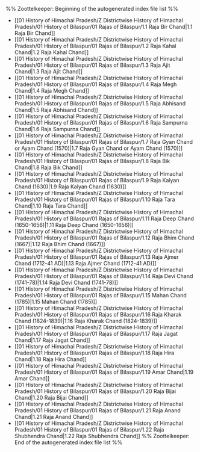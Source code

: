 %% Zoottelkeeper: Beginning of the autogenerated index file list  %%
-  [[01 History of Himachal Pradesh/Z Districtwise History of Himachal Pradesh/01 History of Bilaspur/01 Rajas of Bilaspur/1.1 Raja Bir Chand|1.1 Raja Bir Chand]]
-  [[01 History of Himachal Pradesh/Z Districtwise History of Himachal Pradesh/01 History of Bilaspur/01 Rajas of Bilaspur/1.2 Raja Kahal Chand|1.2 Raja Kahal Chand]]
-  [[01 History of Himachal Pradesh/Z Districtwise History of Himachal Pradesh/01 History of Bilaspur/01 Rajas of Bilaspur/1.3 Raja Ajit Chand|1.3 Raja Ajit Chand]]
-  [[01 History of Himachal Pradesh/Z Districtwise History of Himachal Pradesh/01 History of Bilaspur/01 Rajas of Bilaspur/1.4 Raja Megh Chand|1.4 Raja Megh Chand]]
-  [[01 History of Himachal Pradesh/Z Districtwise History of Himachal Pradesh/01 History of Bilaspur/01 Rajas of Bilaspur/1.5 Raja Abhisand Chand|1.5 Raja Abhisand Chand]]
-  [[01 History of Himachal Pradesh/Z Districtwise History of Himachal Pradesh/01 History of Bilaspur/01 Rajas of Bilaspur/1.6 Raja Sampurna Chand|1.6 Raja Sampurna Chand]]
-  [[01 History of Himachal Pradesh/Z Districtwise History of Himachal Pradesh/01 History of Bilaspur/01 Rajas of Bilaspur/1.7 Raja Gyan Chand or Ayam Chand (1570)|1.7 Raja Gyan Chand or Ayam Chand (1570)]]
-  [[01 History of Himachal Pradesh/Z Districtwise History of Himachal Pradesh/01 History of Bilaspur/01 Rajas of Bilaspur/1.8 Raja Bik Chand|1.8 Raja Bik Chand]]
-  [[01 History of Himachal Pradesh/Z Districtwise History of Himachal Pradesh/01 History of Bilaspur/01 Rajas of Bilaspur/1.9 Raja Kalyan Chand (1630)|1.9 Raja Kalyan Chand (1630)]]
-  [[01 History of Himachal Pradesh/Z Districtwise History of Himachal Pradesh/01 History of Bilaspur/01 Rajas of Bilaspur/1.10 Raja Tara Chand|1.10 Raja Tara Chand]]
-  [[01 History of Himachal Pradesh/Z Districtwise History of Himachal Pradesh/01 History of Bilaspur/01 Rajas of Bilaspur/1.11 Raja Deep Chand (1650-1656)|1.11 Raja Deep Chand (1650-1656)]]
-  [[01 History of Himachal Pradesh/Z Districtwise History of Himachal Pradesh/01 History of Bilaspur/01 Rajas of Bilaspur/1.12 Raja Bhim Chand (1667)|1.12 Raja Bhim Chand (1667)]]
-  [[01 History of Himachal Pradesh/Z Districtwise History of Himachal Pradesh/01 History of Bilaspur/01 Rajas of Bilaspur/1.13 Raja Ajmer Chand (1712-41 AD)|1.13 Raja Ajmer Chand (1712-41 AD)]]
-  [[01 History of Himachal Pradesh/Z Districtwise History of Himachal Pradesh/01 History of Bilaspur/01 Rajas of Bilaspur/1.14 Raja Devi Chand (1741-78)|1.14 Raja Devi Chand (1741-78)]]
-  [[01 History of Himachal Pradesh/Z Districtwise History of Himachal Pradesh/01 History of Bilaspur/01 Rajas of Bilaspur/1.15 Mahan Chand (1785)|1.15 Mahan Chand (1785)]]
-  [[01 History of Himachal Pradesh/Z Districtwise History of Himachal Pradesh/01 History of Bilaspur/01 Rajas of Bilaspur/1.16 Raja Kharak Chand (1824-1839)|1.16 Raja Kharak Chand (1824-1839)]]
-  [[01 History of Himachal Pradesh/Z Districtwise History of Himachal Pradesh/01 History of Bilaspur/01 Rajas of Bilaspur/1.17 Raja Jagat Chand|1.17 Raja Jagat Chand]]
-  [[01 History of Himachal Pradesh/Z Districtwise History of Himachal Pradesh/01 History of Bilaspur/01 Rajas of Bilaspur/1.18 Raja Hira Chand|1.18 Raja Hira Chand]]
-  [[01 History of Himachal Pradesh/Z Districtwise History of Himachal Pradesh/01 History of Bilaspur/01 Rajas of Bilaspur/1.19 Amar Chand|1.19 Amar Chand]]
-  [[01 History of Himachal Pradesh/Z Districtwise History of Himachal Pradesh/01 History of Bilaspur/01 Rajas of Bilaspur/1.20 Raja Bijai Chand|1.20 Raja Bijai Chand]]
-  [[01 History of Himachal Pradesh/Z Districtwise History of Himachal Pradesh/01 History of Bilaspur/01 Rajas of Bilaspur/1.21 Raja Anand Chand|1.21 Raja Anand Chand]]
-  [[01 History of Himachal Pradesh/Z Districtwise History of Himachal Pradesh/01 History of Bilaspur/01 Rajas of Bilaspur/1.22 Raja Shubhendra Chand|1.22 Raja Shubhendra Chand]]
%% Zoottelkeeper: End of the autogenerated index file list  %%
